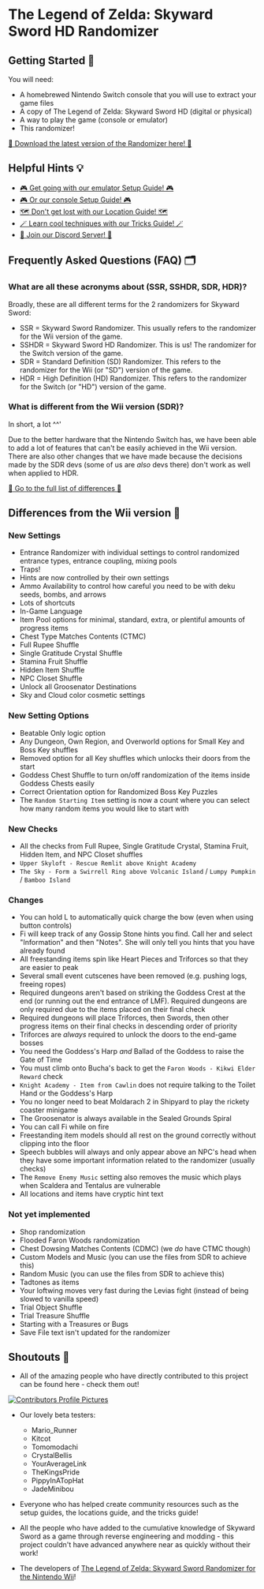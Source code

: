 # The Legend of Zelda: Skyward Sword HD Randomizer

## Getting Started 🧩

You will need:

* A homebrewed Nintendo Switch console that you will use to extract your game files
* A copy of The Legend of Zelda: Skyward Sword HD (digital or physical)
* A way to play the game (console or emulator)
* This randomizer!

[🎲 Download the latest version of the Randomizer here! 🎲](https://github.com/mint-choc-chip-skyblade/sshd-rando/releases)

## Helpful Hints 💡

* [🎮 Get going with our emulator Setup Guide! 🎮](https://docs.google.com/document/d/1HHQRXND0n-ZrmhEl4eXjzMANQ-xHK3pKKXPQqSbwXwY)
* [🎮 Or our console Setup Guide! 🎮](https://docs.google.com/document/d/1VXNME7SVD5EU7NNn9dQ15_Q9-v9OJAHOX-hSor0n2dg)
* [🗺️ Don't get lost with our Location Guide! 🗺️](https://docs.google.com/document/d/1bb6GoCBFVREc-wHscRBTfZrftN1OA639iML2azdXqXE)
* [🪄 Learn cool techniques with our Tricks Guide! 🪄](https://docs.google.com/document/d/1Dm0jhwXWIvPLuvl-JoRqocTKjXM_jRRmryYqpQMO_6w)
* [💬 Join our Discord Server! 💬](https://discord.gg/nNbpfH5jyG)

## Frequently Asked Questions (FAQ) 🗂️

### What are all these acronyms about (SSR, SSHDR, SDR, HDR)?

Broadly, these are all different terms for the 2 randomizers for Skyward Sword:

* SSR = Skyward Sword Randomizer. This usually refers to the randomizer for the Wii version of the
game.
* SSHDR = Skyward Sword HD Randomizer. This is us! The randomizer for the Switch version of the
game.
* SDR = Standard Definition (SD) Randomizer. This refers to the randomizer for the Wii (or "SD")
version of the game.
* HDR = High Definition (HD) Randomizer. This refers to the randomizer for the Switch (or "HD")
version of the game.

### What is different from the Wii version (SDR)?

In short, a lot ^^'

Due to the better hardware that the Nintendo Switch has, we have been able to add a lot of
features that can't be easily achieved in the Wii version. There are also other changes that we
have made because the decisions made by the SDR devs (some of us are *also* devs there) don't work
as well when applied to HDR.

[🎲 Go to the full list of differences 🎲](#Differences-from-the-Wii-version)

## Differences from the Wii version 🔀

### New Settings
* Entrance Randomizer with individual settings to control randomized entrance types, entrance
coupling, mixing pools
* Traps!
* Hints are now controlled by their own settings
* Ammo Availability to control how careful you need to be with deku seeds, bombs, and arrows
* Lots of shortcuts
* In-Game Language
* Item Pool options for minimal, standard, extra, or plentiful amounts of progress items
* Chest Type Matches Contents (CTMC)
* Full Rupee Shuffle
* Single Gratitude Crystal Shuffle
* Stamina Fruit Shuffle
* Hidden Item Shuffle
* NPC Closet Shuffle
* Unlock all Groosenator Destinations
* Sky and Cloud color cosmetic settings

### New Setting Options
* Beatable Only logic option
* Any Dungeon, Own Region, and Overworld options for Small Key and Boss Key shuffles
* Removed option for all Key shuffles which unlocks their doors from the start
* Goddess Chest Shuffle to turn on/off randomization of the items inside Goddess Chests easily
* Correct Orientation option for Randomized Boss Key Puzzles
* The `Random Starting Item` setting is now a count where you can select how many random items you
would like to start with

### New Checks
* All the checks from Full Rupee, Single Gratitude Crystal, Stamina Fruit, Hidden Item, and NPC
Closet shuffles
* `Upper Skyloft - Rescue Remlit above Knight Academy`
* `The Sky - Form a Swirrell Ring above Volcanic Island` / `Lumpy Pumpkin` / `Bamboo Island`

### Changes
* You can hold L to automatically quick charge the bow (even when using button controls)
* Fi will keep track of any Gossip Stone hints you find. Call her and select "Information" and
then "Notes". She will only tell you hints that you have already found
* All freestanding items spin like Heart Pieces and Triforces so that they are easier to peak
* Several small event cutscenes have been removed (e.g. pushing logs, freeing ropes)
* Required dungeons aren't based on striking the Goddess Crest at the end (or running out the end
entrance of LMF). Required dungeons are only required due to the items placed on their final check
* Required dungeons will place Triforces, then Swords, then other progress items on their final
checks in descending order of priority
* Triforces are *always* required to unlock the doors to the end-game bosses
* You need the Goddess's Harp *and* Ballad of the Goddess to raise the Gate of Time
* You must climb onto Bucha's back to get the `Faron Woods - Kikwi Elder Reward` check
* `Knight Academy - Item from Cawlin` does not require talking to the Toilet Hand or the Goddess's
Harp
* You no longer need to beat Moldarach 2 in Shipyard to play the rickety coaster minigame
* The Groosenator is always available in the Sealed Grounds Spiral
* You can call Fi while on fire
* Freestanding item models should all rest on the ground correctly without clipping into the floor
* Speech bubbles will always and only appear above an NPC's head when they have some important
information related to the randomizer (usually checks)
* The `Remove Enemy Music` setting also removes the music which plays when Scaldera and Tentalus
are vulnerable
* All locations and items have cryptic hint text

### Not yet implemented
* Shop randomization
* Flooded Faron Woods randomization
* Chest Dowsing Matches Contents (CDMC) (we *do* have CTMC though)
* Custom Models and Music (you can use the files from SDR to achieve this)
* Random Music (you can use the files from SDR to achieve this)
* Tadtones as items
* Your loftwing moves very fast during the Levias fight (instead of being slowed to vanilla speed)
* Trial Object Shuffle
* Trial Treasure Shuffle
* Starting with a Treasures or Bugs
* Save File text isn't updated for the randomizer

## Shoutouts 📣

* All of the amazing people who have directly contributed to this project can be found here - check them out!

[![Contributors Profile Pictures](https://contrib.rocks/image?repo=mint-choc-chip-skyblade/sshd-rando)](https://github.com/mint-choc-chip-skyblade/sshd-rando/graphs/contributors)

* Our lovely beta testers:
  * Mario_Runner
  * Kitcot
  * Tomomodachi
  * CrystalBellis
  * YourAverageLink
  * TheKingsPride
  * PippyInATopHat
  * JadeMinibou

* Everyone who has helped create community resources such as the setup guides, the locations guide, and the tricks guide!

* All the people who have added to the cumulative knowledge of Skyward Sword as a game through reverse engineering and modding - this project couldn't have advanced anywhere near as quickly without their work!

* The developers of [The Legend of Zelda: Skyward Sword Randomizer for the Nintendo Wii](https://github.com/ssrando/ssrando)!
